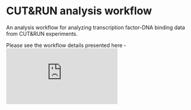 # CUT&RUN analysis workflow
An analysis workflow for analyzing transcription factor-DNA binding data from CUT&RUN experiments.

Please see the workflow details presented here - ![Computational Workflow](https://github.com/akshayparopkari/cut_run_analysis/blob/main/computational_workflow_github.pdf)
